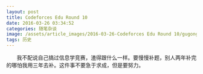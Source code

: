 ```yaml
---
layout: post
title: Codeforces Edu Round 10
date: 2016-03-26 03:34:52
categories: 随笔杂谈
image: /assets/article_images/2016-03-26-Codeforces Edu Round 10/gugong1.JPG
tags: 历史
---
```



&#160; &#160; &#160; &#160;我不配说自己搞过信息学竞赛，渣得跟什么一样。要慢慢补题，别人两年补完的哪怕我用三年去补。这件事不要急于求成，但是要努力。
